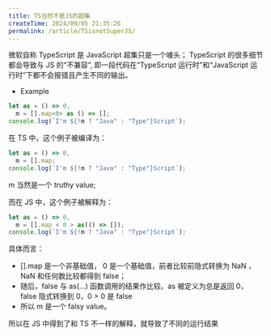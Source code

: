 ```yaml
---
title: TS当然不是JS的超集
createTime: 2024/09/05 21:35:26
permalink: /article/TSisnotSuperJS/
---
```


<!-- https://zhuanlan.zhihu.com/p/714759783 -->

微软自称 TypeScript 是 JavaScript 超集只是一个噱头；
TypeScript 的很多细节都会导致与 JS 的“不兼容”, 即一段代码在“TypeScript 运行时”和“JavaScript 运行时”下都不会报错且产生不同的输出。

- Example

```ts
let as = () => 0,
  m = [].map<0> as () => [];
console.log(`I'm ${!m ? "Java" : "Type"}Script`);
```

在 TS 中，这个例子被编译为：

```js
let as = () => 0,
  m = [].map;
console.log(`I'm ${!m ? "Java" : "Type"}Script`);
```

m 当然是一个 truthy value;

而在 JS 中，这个例子被解释为：

```js
let as = () => 0,
  m = [].map < 0 > as(() => []);
console.log(`I'm ${!m ? "Java" : "Type"}Script`);
```

具体而言：

- [].map 是一个非基础值， 0 是一个基础值，前者比较前隐式转换为 NaN ，NaN 和任何数比较都得到 false；
- 随后，false 与 as(...) 函数调用的结果作比较。as 被定义为总是返回 0，false 隐式转换到 0，0 > 0 是 false
- 所以 m 是一个 falsy value。

所以在 JS 中得到了和 TS 不一样的解释，就导致了不同的运行结果
